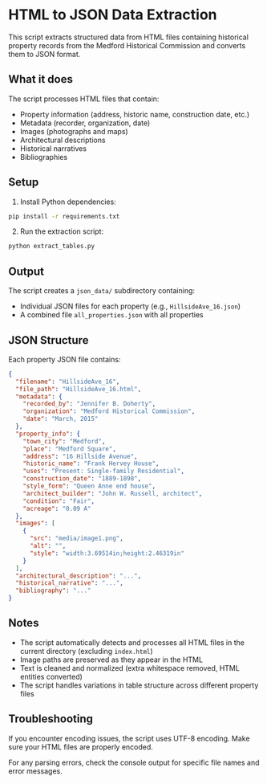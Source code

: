 # HTML to JSON Data Extraction

This script extracts structured data from HTML files containing historical property records from the Medford Historical Commission and converts them to JSON format.

## What it does

The script processes HTML files that contain:
- Property information (address, historic name, construction date, etc.)
- Metadata (recorder, organization, date)
- Images (photographs and maps)
- Architectural descriptions
- Historical narratives
- Bibliographies

## Setup

1. Install Python dependencies:
```bash
pip install -r requirements.txt
```

2. Run the extraction script:
```bash
python extract_tables.py
```

## Output

The script creates a `json_data/` subdirectory containing:

- Individual JSON files for each property (e.g., `HillsideAve_16.json`)
- A combined file `all_properties.json` with all properties

## JSON Structure

Each property JSON file contains:

```json
{
  "filename": "HillsideAve_16",
  "file_path": "HillsideAve_16.html",
  "metadata": {
    "recorded_by": "Jennifer B. Doherty",
    "organization": "Medford Historical Commission",
    "date": "March, 2015"
  },
  "property_info": {
    "town_city": "Medford",
    "place": "Medford Square",
    "address": "16 Hillside Avenue",
    "historic_name": "Frank Hervey House",
    "uses": "Present: Single-family Residential",
    "construction_date": "1889-1898",
    "style_form": "Queen Anne end house",
    "architect_builder": "John W. Russell, architect",
    "condition": "Fair",
    "acreage": "0.09 A"
  },
  "images": [
    {
      "src": "media/image1.png",
      "alt": "",
      "style": "width:3.69514in;height:2.46319in"
    }
  ],
  "architectural_description": "...",
  "historical_narrative": "...",
  "bibliography": "..."
}
```

## Notes

- The script automatically detects and processes all HTML files in the current directory (excluding `index.html`)
- Image paths are preserved as they appear in the HTML
- Text is cleaned and normalized (extra whitespace removed, HTML entities converted)
- The script handles variations in table structure across different property files

## Troubleshooting

If you encounter encoding issues, the script uses UTF-8 encoding. Make sure your HTML files are properly encoded.

For any parsing errors, check the console output for specific file names and error messages.
